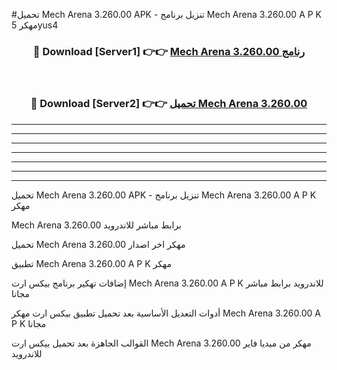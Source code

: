 #تحميل Mech Arena 3.260.00  APK - تنزيل برنامج Mech Arena 3.260.00  A P K مهكر 5yus4 



<div align="center">
<h3>🔴 Download [Server1] 👉👉 <a href="https://apkdownload10.web.app/?title=Mech Arena 3.260.00 ">Mech Arena 3.260.00  رنامج</a></h3><br>

<h3>🔴 Download [Server2] 👉👉 <a href="https://apkdownload10.web.app/?title=Mech Arena 3.260.00 ">تحميل Mech Arena 3.260.00  </a></h3>
</div>


----------------------------------------------------------

----------------------------------------------------------

----------------------------------------------------------

----------------------------------------------------------

----------------------------------------------------------

----------------------------------------------------------

----------------------------------------------------------

تحميل Mech Arena 3.260.00  APK - تنزيل برنامج Mech Arena 3.260.00  A P K مهكر

Mech Arena 3.260.00  برابط مباشر للاندرويد

تحميل Mech Arena 3.260.00  مهكر اخر اصدار

تطبيق Mech Arena 3.260.00  A P K مهكر

إضافات تهكير برنامج بيكس ارت Mech Arena 3.260.00  A P K للاندرويد برابط مباشر مجانا

أدوات التعديل الأساسية بعد تحميل تطبيق بيكس ارت مهكر Mech Arena 3.260.00  A P K مجانا

القوالب الجاهزة بعد تحميل بيكس ارت Mech Arena 3.260.00  مهكر من ميديا فاير للاندرويد


